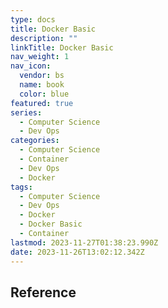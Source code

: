 ```yaml
---
type: docs
title: Docker Basic
description: ""
linkTitle: Docker Basic
nav_weight: 1
nav_icon:
  vendor: bs
  name: book
  color: blue
featured: true
series:
  - Computer Science
  - Dev Ops
categories:
  - Computer Science
  - Container
  - Dev Ops
  - Docker
tags:
  - Computer Science
  - Dev Ops
  - Docker
  - Docker Basic
  - Container
lastmod: 2023-11-27T01:38:23.990Z
date: 2023-11-26T13:02:12.342Z
---
```


## Reference
